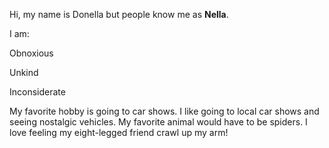 Hi, my name is Donella but people know me as **Nella**. 

I am:

Obnoxious

Unkind

Inconsiderate

My favorite hobby is going to car shows. I like going to local car shows and seeing nostalgic vehicles. My favorite animal would have to be spiders. I love feeling my eight-legged friend crawl up my arm! 
